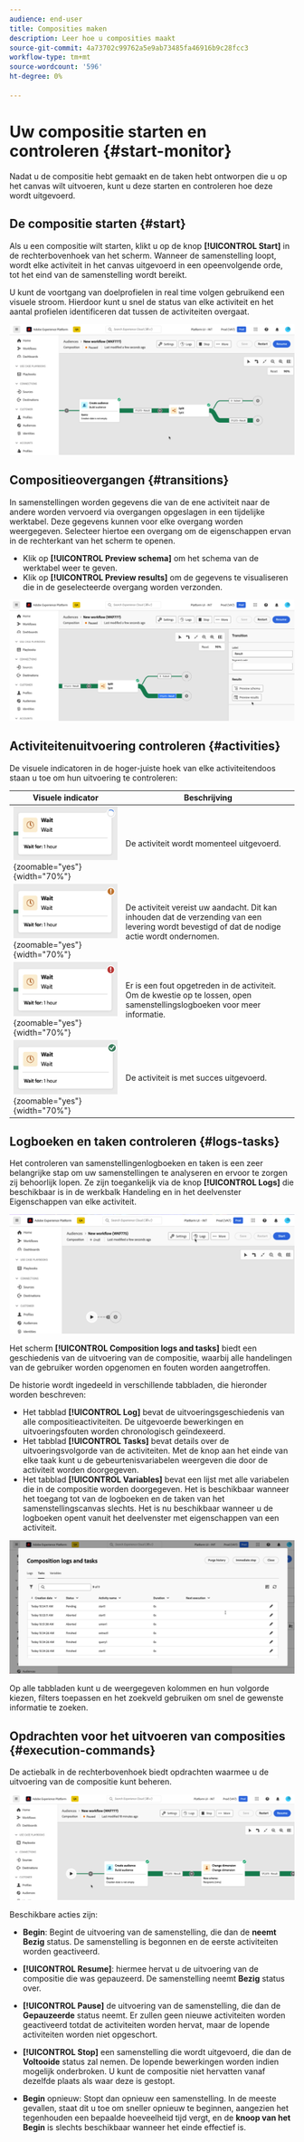 ```yaml
---
audience: end-user
title: Composities maken
description: Leer hoe u composities maakt
source-git-commit: 4a73702c99762a5e9ab73485fa46916b9c28fcc3
workflow-type: tm+mt
source-wordcount: '596'
ht-degree: 0%

---
```



# Uw compositie starten en controleren {#start-monitor}

Nadat u de compositie hebt gemaakt en de taken hebt ontworpen die u op het canvas wilt uitvoeren, kunt u deze starten en controleren hoe deze wordt uitgevoerd.

## De compositie starten {#start}

Als u een compositie wilt starten, klikt u op de knop **[!UICONTROL Start]** in de rechterbovenhoek van het scherm. Wanneer de samenstelling loopt, wordt elke activiteit in het canvas uitgevoerd in een opeenvolgende orde, tot het eind van de samenstelling wordt bereikt.

U kunt de voortgang van doelprofielen in real time volgen gebruikend een visuele stroom. Hierdoor kunt u snel de status van elke activiteit en het aantal profielen identificeren dat tussen de activiteiten overgaat.

![](assets/composition-visual-flow.png)

## Compositieovergangen {#transitions}

In samenstellingen worden gegevens die van de ene activiteit naar de andere worden vervoerd via overgangen opgeslagen in een tijdelijke werktabel. Deze gegevens kunnen voor elke overgang worden weergegeven. Selecteer hiertoe een overgang om de eigenschappen ervan in de rechterkant van het scherm te openen.

* Klik op **[!UICONTROL Preview schema]** om het schema van de werktabel weer te geven.
* Klik op **[!UICONTROL Preview results]** om de gegevens te visualiseren die in de geselecteerde overgang worden verzonden.

![](assets/transition-preview.png)

## Activiteitenuitvoering controleren {#activities}

De visuele indicatoren in de hoger-juiste hoek van elke activiteitendoos staan u toe om hun uitvoering te controleren:

| Visuele indicator | Beschrijving |
|-----|------------|
| ![](assets/activity-status-pending.png){zoomable="yes"}{width="70%"} | De activiteit wordt momenteel uitgevoerd. |
| ![](assets/activity-status-orange.png){zoomable="yes"}{width="70%"} | De activiteit vereist uw aandacht. Dit kan inhouden dat de verzending van een levering wordt bevestigd of dat de nodige actie wordt ondernomen. |
| ![](assets/activity-status-red.png){zoomable="yes"}{width="70%"} | Er is een fout opgetreden in de activiteit. Om de kwestie op te lossen, open samenstellingslogboeken voor meer informatie. |
| ![](assets/activity-status-green.png){zoomable="yes"}{width="70%"} | De activiteit is met succes uitgevoerd. |

## Logboeken en taken controleren {#logs-tasks}

Het controleren van samenstellingenlogboeken en taken is een zeer belangrijke stap om uw samenstellingen te analyseren en ervoor te zorgen zij behoorlijk lopen. Ze zijn toegankelijk via de knop **[!UICONTROL Logs]** die beschikbaar is in de werkbalk Handeling en in het deelvenster Eigenschappen van elke activiteit.

![](assets/logs-button.png)

Het scherm **[!UICONTROL Composition logs and tasks]** biedt een geschiedenis van de uitvoering van de compositie, waarbij alle handelingen van de gebruiker worden opgenomen en fouten worden aangetroffen.

<!-- à confirmer, pas trouvé dans les options = The workflow history is saved for the duration specified in the workflow execution options. During this duration, all the messages are therefore saved, even after a restart. If you do not want to save the messages from a previous execution, you have to purge the history by clicking the ![](assets/delete_darkgrey-24px.png) button.-->

De historie wordt ingedeeld in verschillende tabbladen, die hieronder worden beschreven:

* Het tabblad **[!UICONTROL Log]** bevat de uitvoeringsgeschiedenis van alle compositieactiviteiten. De uitgevoerde bewerkingen en uitvoeringsfouten worden chronologisch geïndexeerd.
* Het tabblad **[!UICONTROL Tasks]** bevat details over de uitvoeringsvolgorde van de activiteiten. Met de knop aan het einde van elke taak kunt u de gebeurtenisvariabelen weergeven die door de activiteit worden doorgegeven.
* Het tabblad **[!UICONTROL Variables]** bevat een lijst met alle variabelen die in de compositie worden doorgegeven. Het is beschikbaar wanneer het toegang tot van de logboeken en de taken van het samenstellingscanvas slechts. Het is nu beschikbaar wanneer u de logboeken opent vanuit het deelvenster met eigenschappen van een activiteit.  <!-- à confirmer-->

![](assets/logs-tasks.png)

Op alle tabbladen kunt u de weergegeven kolommen en hun volgorde kiezen, filters toepassen en het zoekveld gebruiken om snel de gewenste informatie te zoeken.

## Opdrachten voor het uitvoeren van composities {#execution-commands}

De actiebalk in de rechterbovenhoek biedt opdrachten waarmee u de uitvoering van de compositie kunt beheren.

![](assets/execution-actions.png)

Beschikbare acties zijn:

* **Begin**: Begint de uitvoering van de samenstelling, die dan de **neemt Bezig** status. De samenstelling is begonnen en de eerste activiteiten worden geactiveerd.

* **[!UICONTROL Resume]**: hiermee hervat u de uitvoering van de compositie die was gepauzeerd. De samenstelling neemt **Bezig** status over.

* **[!UICONTROL Pause]** de uitvoering van de samenstelling, die dan de **Gepauzeerde** status neemt. Er zullen geen nieuwe activiteiten worden geactiveerd totdat de activiteiten worden hervat, maar de lopende activiteiten worden niet opgeschort.

* **[!UICONTROL Stop]** een samenstelling die wordt uitgevoerd, die dan de **Voltooide** status zal nemen. De lopende bewerkingen worden indien mogelijk onderbroken. U kunt de compositie niet hervatten vanaf dezelfde plaats als waar deze is gestopt.

* **Begin** opnieuw: Stopt dan opnieuw een samenstelling. In de meeste gevallen, staat dit u toe om sneller opnieuw te beginnen, aangezien het tegenhouden een bepaalde hoeveelheid tijd vergt, en de **knoop van het Begin** is slechts beschikbaar wanneer het einde effectief is.

